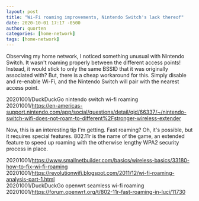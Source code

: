 ```yaml
---
layout: post
title: "Wi-Fi roaming improvements, Nintendo Switch's lack thereof"
date: 2020-10-01 17:17 -0500
author: quorten
categories: [home-network]
tags: [home-network]
---
```


Observing my home network, I noticed something unusual with Nintendo
Switch.  It wasn't roaming properly between the different access
points!  Instead, it would stick to only the same BSSID that it was
originally associated with?  But, there is a cheap workaround for
this.  Simply disable and re-enable Wi-Fi, and the Nintendo Switch
will pair with the nearest access point.

20201001/DuckDuckGo nintendo switch wi-fi roaming  
20201001/https://en-americas-support.nintendo.com/app/social/questions/detail/qid/66337/~/nintendo-switch-wifi-does-not-roam-to-different%2Fstronger-wireless-extender

Now, this is an interesting tip I'm getting. Fast roaming?  Oh, it's
possible, but it requires special features.  802.11r is the name of
the game, an extended feature to speed up roaming with the otherwise
lengthy WPA2 security process in place.

20201001/https://www.smallnetbuilder.com/basics/wireless-basics/33180-how-to-fix-wi-fi-roaming  
20201001/https://revolutionwifi.blogspot.com/2011/12/wi-fi-roaming-analysis-part-1.html  
20201001/DuckDuckGo openwrt seamless wi-fi roaming  
20201001/https://forum.openwrt.org/t/802-11r-fast-roaming-in-luci/11730
